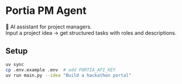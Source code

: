 # Portia PM Agent

🤖 AI assistant for project managers.  
Input a project idea → get structured tasks with roles and descriptions.  

## Setup
```bash
uv sync
cp .env.example .env  # add PORTIA_API_KEY
uv run main.py --idea "Build a hackathon portal"